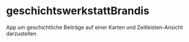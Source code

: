 # geschichtswerkstattBrandis
App um geschichtliche Beiträge auf einer Karten und Zeitleisten-Ansicht darzustellen
